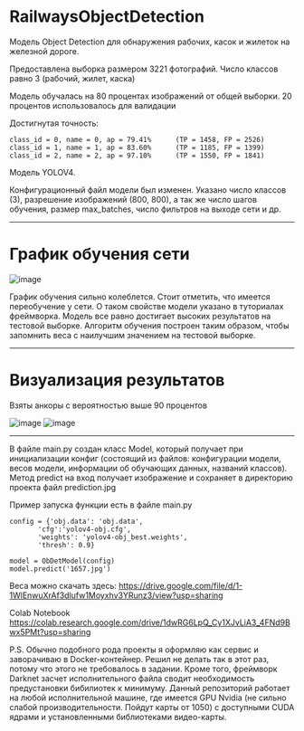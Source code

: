 # RailwaysObjectDetection

Модель Object Detection для обнаружения рабочих, касок и жилеток на железной дороге. 

Предоставлена выборка размером 3221 фотографий. Число классов равно 3 (рабочий, жилет, каска)

Модель обучалась на 80 процентах изображений от общей выборки. 20 процентов использовалось для валидации 

Достигнутая точность: 

```
class_id = 0, name = 0, ap = 79.41%   	 (TP = 1458, FP = 2526) 
class_id = 1, name = 1, ap = 83.60%   	 (TP = 1185, FP = 1399) 
class_id = 2, name = 2, ap = 97.10%   	 (TP = 1550, FP = 1841) 
```

Модель YOLOV4. 

Конфигурационный файл модели был изменен. Указано число классов (3), разрешение изображений (800, 800), а так же число шагов обучения, размер max_batches, число фильтров на выходе сети и др. 

---------

# График обучения сети

![image](https://user-images.githubusercontent.com/29977757/196161975-1617a208-f295-45af-abf5-4e3b2005583b.png)

График обучения сильно колеблется. Стоит отметить, что имеется переобучение у сети. О таком свойстве модели указано в туториалах фреймворка. Модель все равно достигает высоких результатов на тестовой выборке. Алгоритм обучения построен таким образом, чтобы запомнить веса с наилучшим значением на тестовой выборке. 

---------
# Визуализация результатов
Взяты анкоры с вероятностью выше 90 процентов

![image](https://user-images.githubusercontent.com/29977757/196162072-1e838b10-80ed-493f-a861-b376eef4a627.png)
![image](https://user-images.githubusercontent.com/29977757/196163987-ab034f9b-51ec-4793-b9e4-8e2823eb75d1.png)

---------

В файле main.py создан класс Model, который получает при инициализации конфиг (состоящий из файлов: конфигурации модели, весов модели, информации об обучающих данных, названий классов). Метод predict на вход получает изображение и сохраняет в директорию проекта файл prediction.jpg

Пример запуска функции есть в файле main.py
```
config = {'obj.data': 'obj.data', 
       'cfg':'yolov4-obj.cfg',
       'weights': 'yolov4-obj_best.weights', 
       'thresh': 0.9}
       
model = ObDetModel(config)
model.predict('1657.jpg')
```

Веса можно скачать здесь:
https://drive.google.com/file/d/1-1WlEnwuXrAf3dlufw1Moyxhv3YRunz3/view?usp=sharing

Colab Notebook
https://colab.research.google.com/drive/1dwRG6LpQ_Cy1XJvLiA3_4FNd9Bwx5PMt?usp=sharing

P.S. Обычно подобного рода проекты я оформляю как сервис и заворачиваю в Docker-контейнер. Решил не делать так в этот раз, потому что этого не требовалось в задании. Кроме того, фреймворк Darknet засчет исполнительного файла сводит необходимость предустановки бибилиотек к минимуму. Данный репозиторий работает на любой исполнительной машине, где имеется GPU Nvidia (не сильно слабой производительности. Пойдут карты от 1050) с доступными CUDA ядрами и установленными библиотеками видео-карты. 
